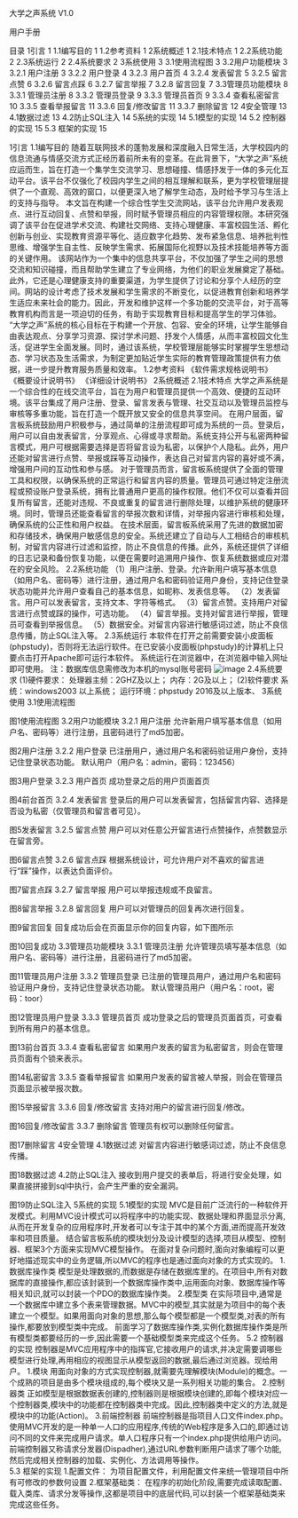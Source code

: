 大学之声系统
V1.0

用户手册

目录
1引言	1
1.1编写目的	1
1.2参考资料	1
2系统概述	1
2.1技术特点	1
2.2系统功能	2
2.3系统运行	2
2.4系统要求	2
3系统使用	3
3.1使用流程图	3
3.2用户功能模块	3
3.2.1 用户注册	3
3.2.2 用户登录	4
3.2.3 用户首页	4
3.2.4 发表留言	5
3.2.5 留言点赞	6
3.2.6 留言点踩	6
3.2.7 留言举报	7
3.2.8 留言回复	7
3.3管理员功能模块	8
3.3.1 管理员注册	8
3.3.2 管理员登录	9
3.3.3 管理员首页	9
3.3.4 查看私密留言	10
3.3.5 查看举报留言	11
3.3.6 回复/修改留言	11
3.3.7 删除留言	12
4安全管理	13
4.1数据过滤	13
4.2防止SQL注入	14
5系统的实现	14
5.1模型的实现	14
5.2 控制器的实现	15
5.3 框架的实现	15

1引言
1.1编写目的
随着互联网技术的蓬勃发展和深度融入日常生活，大学校园内的信息流通与情感交流方式正经历着前所未有的变革。在此背景下，“大学之声”系统应运而生，旨在打造一个集学生交流学习、思想碰撞、情感抒发于一体的多元化互动平台。该平台不仅强化了校园内学生之间的相互理解和联系，更为学校管理层提供了一个直观、高效的窗口，以便更深入地了解学生动态，及时给予学习与生活上的支持与指导。
本文旨在构建一个综合性学生交流网站，该平台允许用户发表观点、进行互动回复、点赞和举报，同时赋予管理员相应的内容管理权限。本研究强调了该平台在促进学术交流、构建社交网络、支持心理健康、丰富校园生活、孵化创新与创业、实现教育资源平等化、适应数字化趋势、发布紧急信息、培养批判性思维、增强学生自主性、反映学生需求、拓展国际化视野以及技术技能培养等方面的关键作用。
该网站作为一个集中的信息共享平台，不仅加强了学生之间的思想交流和知识碰撞，而且帮助学生建立了专业网络，为他们的职业发展奠定了基础。此外，它还是心理健康支持的重要渠道，为学生提供了讨论和分享个人经历的空间。网站的设计考虑了技术发展和学生需求的不断变化，以促进教育创新和培养学生适应未来社会的能力。因此，开发和维护这样一个多功能的交流平台，对于高等教育机构而言是一项迫切的任务，有助于实现教育目标和提高学生的学习体验。
“大学之声”系统的核心目标在于构建一个开放、包容、安全的环境，让学生能够自由表达观点、分享学习资源、探讨学术问题、抒发个人情感，从而丰富校园文化生活，促进学生全面发展。同时，通过该系统，学校管理层能够实时掌握学生思想动态、学习状态及生活需求，为制定更加贴近学生实际的教育管理政策提供有力依据，进一步提升教育服务质量和效率。
1.2参考资料
《软件需求规格说明书》
《概要设计说明书》
《详细设计说明书》
2系统概述
2.1技术特点
大学之声系统是一个综合性的在线交流平台，旨在为用户和管理员提供一个高效、便捷的互动环境。该平台集成了用户注册、登录、留言发表与管理、社交互动以及管理员监控与审核等多重功能，旨在打造一个既开放又安全的信息共享空间。
在用户层面，留言板系统鼓励用户积极参与，通过简单的注册流程即可成为系统的一员。登录后，用户可以自由发表留言，分享观点、心得或寻求帮助。系统支持公开与私密两种留言模式，用户可根据需要选择是否将留言设为私密，以保护个人隐私。此外，用户还能对留言进行点赞、举报或踩等互动操作，表达自己对留言内容的喜好或不满，增强用户间的互动性和参与感。
对于管理员而言，留言板系统提供了全面的管理工具和权限，以确保系统的正常运行和留言内容的质量。管理员可通过特定注册流程或预设账户登录系统，拥有比普通用户更高的操作权限。他们不仅可以查看并回复所有留言，还能对违规、不良或重复的留言进行删除处理，以维护系统的健康环境。同时，管理员还能查看留言的举报次数和详情，对举报内容进行审核和处理，确保系统的公正性和用户权益。
在技术层面，留言板系统采用了先进的数据加密和存储技术，确保用户敏感信息的安全。系统还建立了自动与人工相结合的审核机制，对留言内容进行过滤和监控，防止不良信息的传播。此外，系统还提供了详细的日志记录和备份恢复功能，以便在需要时追溯用户操作、恢复系统数据或应对潜在的安全风险。
2.2系统功能
（1）用户注册、登录。允许新用户填写基本信息（如用户名、密码等）进行注册，通过用户名和密码验证用户身份，支持记住登录状态功能并允许用户查看自己的基本信息，如昵称、发表信息等。
（2）发表留言。用户可以发表留言，支持文本、字符等格式。
（3）留言点赞。支持用户对留言进行点赞或踩的操作，可选功能。
（4）留言举报。支持对留言进行举报，管理员可查看到举报信息。
（5）数据安全。对留言内容进行敏感词过滤，防止不良信息传播，防止SQL注入等。
2.3系统运行
本软件在打开之前需要安装小皮面板(phpstudy)，否则将无法运行软件。在已安装小皮面板(phpstudy)的计算机上只要点击打开Apache即可运行本软件。
系统运行在浏览器中，在浏览器中输入网址即可使用。
注：数据库信息需修改为本机的mysql账号密码
![image](https://github.com/user-attachments/assets/eab1af9a-bc1c-4b8d-ae13-9c1b276c8344)
2.4系统要求
(1)硬件要求：
处理器主频：2GHZ及以上；
内存：2G及以上；
(2)软件要求
系统：windows2003 以上系统；
运行环境：phpstudy 2016及以上版本、
3系统使用
3.1使用流程图

图1使用流程图
3.2用户功能模块
3.2.1 用户注册
允许新用户填写基本信息（如用户名、密码等）进行注册，且密码进行了md5加密。

图2用户注册
3.2.2 用户登录
已注册用户，通过用户名和密码验证用户身份，支持记住登录状态功能。
默认用户（用户名：admin，密码：123456）

图3用户登录
3.2.3 用户首页
成功登录之后的用户页面首页

图4前台首页
3.2.4 发表留言
登录后的用户可以发表留言，包括留言内容、选择是否设为私密（仅管理员和留言者可见）。


图5发表留言
3.2.5 留言点赞
用户可以对任意公开留言进行点赞操作，点赞数显示在留言旁。


图6留言点赞
3.2.6 留言点踩
根据系统设计，可允许用户对不喜欢的留言进行“踩”操作，以表达负面评价。

图7留言点踩
3.2.7 留言举报
用户可以举报违规或不良留言。


图8留言举报
3.2.8 留言回复
用户可以对管理员的回复再次进行回复。

图9留言回复
回复成功后会在页面显示你的回复内容，如下图所示

图10回复成功
3.3管理员功能模块
3.3.1 管理员注册
允许管理员填写基本信息（如用户名、密码等）进行注册，且密码进行了md5加密。

图11管理员用户注册
3.3.2 管理员登录
已注册的管理员用户，通过用户名和密码验证用户身份，支持记住登录状态功能。
默认管理员用户（用户名：root，密码：toor）

图12管理员用户登录
3.3.3 管理员首页
成功登录之后的管理员页面首页，可查看到所有用户的基本信息。

图13前台首页
3.3.4 查看私密留言
如果用户发表的留言为私密留言，则会在管理员页面有个锁来表示。

图14私密留言
3.3.5 查看举报留言
如果用户发表的留言被人举报，则会在管理员页面显示被举报次数。

图15举报留言
3.3.6 回复/修改留言
支持对用户的留言进行回复/修改。

图16回复/修改留言
3.3.7 删除留言
管理员有权可以删除任何留言。

图17删除留言
4安全管理
4.1数据过滤
对留言内容进行敏感词过滤，防止不良信息传播。

图18数据过滤
4.2防止SQL注入
接收到用户提交的表单后，将进行安全处理，如果直接拼接到sql中执行，会产生严重的安全漏洞。

图19防止SQL注入
5系统的实现
5.1模型的实现
MVC是目前广泛流行的一种软件开发模式。利用MVC设计模式可以将程序中的功能实现、数据处理和界面显示分离,从而在开发复杂的应用程序时,开发者可以专注于其中的某个方面,进而提高开发效率和项目质量。
结合留言板系统的模块划分及设计模型的选择,项目从模型、控制器、框架3个方面来实现MVC模型操作。
在面对复杂问题时,面向对象编程可以更好地描述现实中的业务逻辑,所以MVC的程序也是通过面向对象的方式实现的。
1.数据库操作类
模型是处理数据的,而数据是存储在数据库里的。在项目中,所有对数据库的直接操作,都应该封装到一个数据库操作类中,运用面向对象、数据库操作等相关知识,就可以封装一个PDO的数据库操作类。
2.模型类
在实际项目中,通常是一个数据库中建立多个表来管理数据。MVC中的模型,其实就是为项目中的每个表建立一个模型。如果用面向对象的思想,那么每个模型都是一个模型类,对表的所有操作,都要放到模型类中完成。
前面学习了数据库操作类,实例化数据库操作类是所有模型类都要经历的一步,因此需要一个基础模型类来完成这个任务。
5.2 控制器的实现
控制器是MVC应用程序中的指挥官,它接收用户的请求,并决定需要调哪些模型进行处理,再用相应的视图显示从模型返回的数据,最后通过浏览器。现给用户。
1.模块
用面向对象的方式实现控制器,就需要先理解模块(Module)的概念。一个成熟的项目是由多个模块组成的,每个模块又是一系列相关功能的集合。
2.控制器类
正如模型是根据数据表创建的,控制器则是根据模块创建的,即每个模块对应一个控制器类,模块中的功能都在控制器类中完成。因此,控制器类中定义的方法,就是模块中的功能(Action)。
3.前端控制器
前端控制器是指项目人口文件index.php。使用MVC开发的是一种单一人口的应用程序,传统的Web程序是多入口的,即通过访问不同的文件来完成用户请求。单人口程序只有一个index.php提供给用户访问。
前端控制器又称请求分发器(Dispadher),通过URL参数判断用户请求了哪个功能,然后完成相关控制器的加载、实例化、方法调用等操作。  
5.3 框架的实现
1.配置文件：
为项目配置文件，利用配置文件来统一管理项目中所有可修改的参数何设置
2.框架基础类：
在程序的初始化阶段,需要完成读取配置、载入类库、请求分发等操作,这都是项目中的底层代码,可以封装一个框架基础类来完成这些任务。
